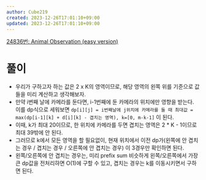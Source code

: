```yaml
---
author: Cube219
created: 2023-12-26T17:01:10+09:00
updated: 2023-12-26T17:01:10+09:00
---
```


[24836번: Animal Observation (easy version)](https://www.acmicpc.net/problem/24836)

# 풀이

* 우리가 구하고자 하는 값은 2 x K의 영역이므로, 해당 영역의 왼쪽 위를 기준으로 값들을 미리 계산하고 생각해보자.
* 만약 i번째 날에 카메라를 둔다면, i-1번째에 둔 카메라의 위치에만 영향을 받는다. 이를 dp식으로 세워보면 `dp[i][j] = i번째날에 j위치에 카메라를 둘 때 최대값 = max(dp[i-1][k] + d[i][k] - 겹치는 영역), k=[0, m-k-1]` 이 된다.
* 이때, k가 최대 20이므로, 한 위치에 카메라를 두면 겹치는 영역은 2 * K - 1이므로 최대 39밖에 안 된다.
* 그러므로 k에서 모든 영역을 할 필요없이, 현재 위치에서 이전 dp가(왼쪽에 안 겹치는 경우 / 겹치는 경우 / 오른쪽에 안 겹치는 경우) 이 3경우만 확인하면 된다.
* 왼쪽/오른쪽에 안 겹치는 경우는, 미리 prefix sum 비슷하게 왼쪽/오른쪽에서 가장 큰 dp값을 전처리햐면 O(1)에 구할 수 있고, 겹치는 경우는 k를 이동시키면서 구하면 된다.
